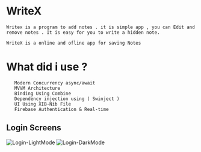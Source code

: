 # WriteX
    
    Writex is a program to add notes . it is simple app , you can Edit and remove notes . It is easy for you to write a hidden note. 
    
    WriteX is a online and ofline app for saving Notes



# What did i use ? 

       
       Modern Concurrency async/await
       MVVM Architecture 
       Binding Using Combine
       Dependency injection using ( Swinject )
       UI Using XIB-Nib File 
       Firebase Authentication & Real-time


## Login Screens 


![Login-LightMode](https://user-images.githubusercontent.com/76500072/177010056-9e49b555-c8ab-4e05-b043-f500aa33d730.png) ![Login-DarkMode](https://user-images.githubusercontent.com/76500072/177010059-f5cf452c-02aa-4242-af27-8f0674d26cf7.png)

